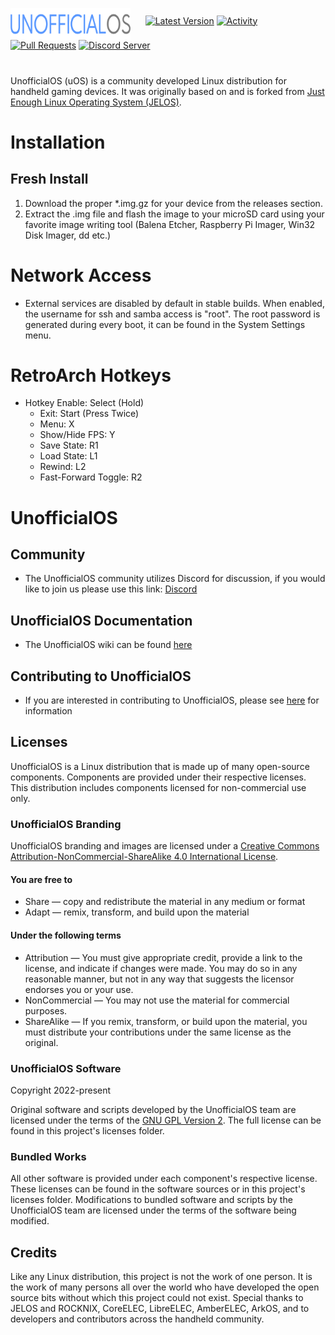 <img src="https://raw.githubusercontent.com/RetroGFX/UnofficialOS/main/distributions/UnofficialOS/logos/unofficialos-logo.png" width=192 align='middle'>&nbsp;&nbsp;&nbsp;&nbsp;&nbsp;&nbsp;[![Latest Version](https://img.shields.io/github/release/RetroGFX/UnofficialOS.svg?color=5998FF&label=latest%20version&style=flat-square)](https://github.com/RetroGFX/UnofficialOS/releases/latest) [![Activity](https://img.shields.io/github/commit-activity/m/RetroGFX/UnofficialOS?color=5998FF&style=flat-square)](https://github.com/RetroGFX/UnofficialOS/commits) [![Pull Requests](https://img.shields.io/github/issues-pr-closed/RetroGFX/UnofficialOS?color=5998FF&style=flat-square)](https://github.com/RetroGFX/UnofficialOS/pulls) [![Discord Server](https://img.shields.io/discord/1071988151750508544?color=5998FF&label=Discord&style=flat-square)](https://discord.gg/BdNey2kZrv)
#
UnofficialOS (uOS) is a community developed Linux distribution for handheld gaming devices. It was originally based on and is forked from [Just Enough Linux Operating System (JELOS)](https://github.com/JustEnoughLinuxOS).

# Installation

## Fresh Install
1. Download the proper *.img.gz for your device from the releases section.
2. Extract the .img file and flash the image to your microSD card using your favorite image writing tool (Balena Etcher, Raspberry Pi Imager, Win32 Disk Imager, dd etc.)

# Network Access
* External services are disabled by default in stable builds.  When enabled, the username for ssh and samba access is "root".  The root password is generated during every boot, it can be found in the System Settings menu.

# RetroArch Hotkeys
* Hotkey Enable: Select (Hold)
  * Exit: Start (Press Twice)
  * Menu: X
  * Show/Hide FPS: Y
  * Save State: R1
  * Load State: L1
  * Rewind: L2
  * Fast-Forward Toggle: R2

# UnofficialOS
## Community
* The UnofficialOS community utilizes Discord for discussion, if you would like to join us please use this link: [Discord](https://discord.gg/BdNey2kZrv)

## UnofficialOS Documentation
* The UnofficialOS wiki can be found [here](https://github.com/RetroGFX/UnofficialOS/wiki)

## Contributing to UnofficialOS
* If you are interested in contributing to UnofficialOS, please see [here](https://github.com/RetroGFX/UnofficialOS/blob/main/BUILDING.md) for information

## Licenses
UnofficialOS is a Linux distribution that is made up of many open-source components.  Components are provided under their respective licenses.  This distribution includes components licensed for non-commercial use only.

### UnofficialOS Branding
UnofficialOS branding and images are licensed under a [Creative Commons Attribution-NonCommercial-ShareAlike 4.0 International License](https://creativecommons.org/licenses/by-nc-sa/4.0/).

#### You are free to
* Share — copy and redistribute the material in any medium or format
* Adapt — remix, transform, and build upon the material

#### Under the following terms
* Attribution — You must give appropriate credit, provide a link to the license, and indicate if changes were made. You may do so in any reasonable manner, but not in any way that suggests the licensor endorses you or your use.
* NonCommercial — You may not use the material for commercial purposes.
* ShareAlike — If you remix, transform, or build upon the material, you must distribute your contributions under the same license as the original.

### UnofficialOS Software
Copyright 2022-present 

Original software and scripts developed by the UnofficialOS team are licensed under the terms of the [GNU GPL Version 2](https://choosealicense.com/licenses/gpl-2.0/).  The full license can be found in this project's licenses folder.

### Bundled Works
All other software is provided under each component's respective license.  These licenses can be found in the software sources or in this project's licenses folder.  Modifications to bundled software and scripts by the UnofficialOS team are licensed under the terms of the software being modified.

## Credits
Like any Linux distribution, this project is not the work of one person.  It is the work of many persons all over the world who have developed the open source bits without which this project could not exist.  Special thanks to JELOS and ROCKNIX, CoreELEC, LibreELEC, AmberELEC, ArkOS, and to developers and contributors across the handheld community.
